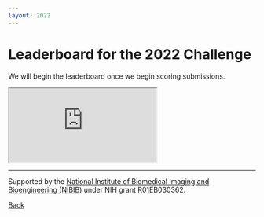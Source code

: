 ```yaml
---
layout: 2022
---
```


# Leaderboard for the 2022 Challenge

We will begin the leaderboard once we begin scoring submissions.

<iframe src="https://docs.google.com/spreadsheets/d/e/2PACX-1vSdZnfLyhTVeX8tb2ujs4zko7UWLvPWdml82K2NEB0GO0S2vsAwFGqEVx7yf4yDvw40nj9azU6JuHGF/pubhtml?gid=0&amp;single=true&amp;widget=true&amp;headers=false"></iframe>

---

Supported by the [National Institute of Biomedical Imaging and Bioengineering (NIBIB)](https://www.nibib.nih.gov/) under NIH grant R01EB030362.

[Back](../)
